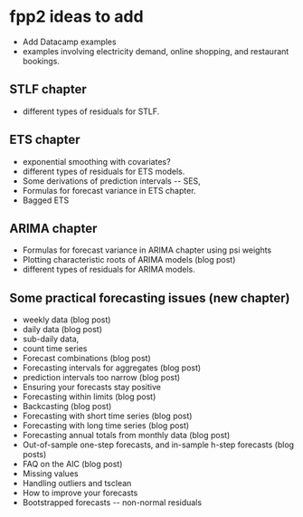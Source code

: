 # fpp2 ideas to add

 * Add Datacamp examples
 * examples involving electricity demand, online shopping, and restaurant bookings.

## STLF chapter
 * different types of residuals for STLF.

## ETS chapter
 * exponential smoothing with covariates?
 * different types of residuals for ETS models.
 * Some derivations of prediction intervals -- SES,
 * Formulas for forecast variance in ETS chapter.
 * Bagged ETS

## ARIMA chapter
 * Formulas for forecast variance in ARIMA chapter using psi weights
 * Plotting characteristic roots of ARIMA models (blog post)
 * different types of residuals for ARIMA models.

## Some practical forecasting issues (new chapter)
 * weekly data (blog post)
 * daily data (blog post)
 * sub-daily data,
 * count time series
 * Forecast combinations (blog post)
 * Forecasting intervals for aggregates (blog post)
 * prediction intervals too narrow (blog post)
 * Ensuring your forecasts stay positive
 * Forecasting within limits (blog post)
 * Backcasting (blog post)
 * Forecasting with short time series (blog post)
 * Forecasting with long time series (blog post)
 * Forecasting annual totals from monthly data (blog post)
 * Out-of-sample one-step forecasts, and in-sample h-step forecasts (blog posts)
 * FAQ on the AIC (blog post)
 * Missing values
 * Handling outliers and tsclean
 * How to improve your forecasts
 * Bootstrapped forecasts -- non-normal residuals
